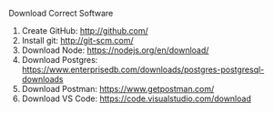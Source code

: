 Download Correct Software

1. Create GitHub: http://github.com/
2. Install git: http://git-scm.com/
3. Download Node: https://nodejs.org/en/download/
4. Download Postgres: https://www.enterprisedb.com/downloads/postgres-postgresql-downloads
5. Download Postman: https://www.getpostman.com/
6. Download VS Code: https://code.visualstudio.com/download

